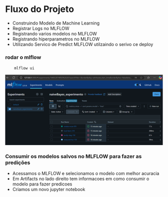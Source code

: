 # Fluxo do Projeto

- Construindo Modelo de Machine Learning
- Registrar Logs no MLFLOW
- Registrando varios modelos no MLFLOW
- Registrando hiperparametros no MLFLOW
- Utilizando Servico de Predict MLFLOW utilzaindo o serivo ce deploy





### rodar o mlflow
```
    mlflow ui
```
![alt text](images/mlflow.png)



### Consumir os modelos salvos no MLFLOW para fazer as predições

- Acessamos o MLFLOW e selecionamos o modelo com melhor acuracia
- Em Artifacts no lado direito tem informacoes em como consumir o modelo para fazer predicoes
- Criamos um novo jupyter notebook
